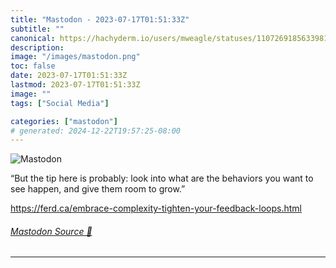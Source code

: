 ```yaml
---
title: "Mastodon - 2023-07-17T01:51:33Z"
subtitle: ""
canonical: https://hachyderm.io/users/mweagle/statuses/110726918563398186
description:
image: "/images/mastodon.png"
toc: false
date: 2023-07-17T01:51:33Z
lastmod: 2023-07-17T01:51:33Z
image: ""
tags: ["Social Media"]

categories: ["mastodon"]
# generated: 2024-12-22T19:57:25-08:00
---
```

![Mastodon](/images/mastodon.png)

<p>“But the tip here is probably: look into what are the behaviors you want to see happen, and give them room to grow.”</p><p><a href="https://ferd.ca/embrace-complexity-tighten-your-feedback-loops.html" target="_blank" rel="nofollow noopener noreferrer" translate="no"><span class="invisible">https://</span><span class="ellipsis">ferd.ca/embrace-complexity-tig</span><span class="invisible">hten-your-feedback-loops.html</span></a></p>


###### [Mastodon Source 🐘](https://hachyderm.io/@mweagle/110726918563398186)

___
